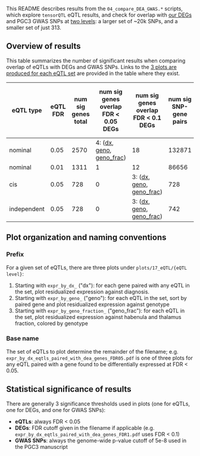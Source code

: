 This README describes results from the `04_compare_DEA_GWAS.*` scripts, which explore `tensorQTL` eQTL results, and check for overlap with [our DEGs](https://github.com/LieberInstitute/Habenula_Pilot/blob/d3810a75cb9dba46b14e6cb51a3bdac44c8abe1d/code/17_eQTL/04_compare_DEA_GWAS.R#L33-L36) and PGC3 GWAS SNPs at [two levels](https://github.com/LieberInstitute/Habenula_Pilot/blob/d3810a75cb9dba46b14e6cb51a3bdac44c8abe1d/code/17_eQTL/04_compare_DEA_GWAS.R#L37-L43): a larger set of ~20k SNPs, and a smaller set of just 313.

## Overview of results

This table summarizes the number of significant results when comparing overlap of eQTLs with DEGs and GWAS SNPs. Links to the [3 plots are produced for each eQTL set](#plot-organization-and-naming-conventions) are provided in the table where they exist.

| eQTL type | eQTL FDR | num sig genes total | num sig genes overlap FDR < 0.05 DEGs | num sig genes overlap FDR < 0.1 DEGs | num sig SNP-gene pairs | num sig SNPs overlap GWAS 313 p < 5e-8 | num sig SNPs overlap GWAS 20k p < 5e-8 | trifectas at DEG FDR < 0.05 | trifectas at DEG FDR < 0.1 |
| ----- | ----- | ------- | ------- | ------- | ------- | ------- | ------- | ------- | ------- |
| nominal | 0.05 | 2570 | 4: ([dx](https://github.com/LieberInstitute/Habenula_Pilot/blob/master/plots/17_eQTL/nominal/expr_by_dx_eqtls_paired_with_dea_genes_FDR05.pdf), [geno](https://github.com/LieberInstitute/Habenula_Pilot/blob/master/plots/17_eQTL/nominal/expr_by_geno_eqtls_paired_with_dea_genes_FDR05.pdf), [geno_frac](https://github.com/LieberInstitute/Habenula_Pilot/blob/master/plots/17_eQTL/nominal/expr_by_geno_fraction_eqtls_paired_with_dea_genes_FDR05.pdf)) | 18 | 132871 | 9 | 4504 | 0 | 0 |
| nominal | 0.01 | 1311 | 1 | 12 | 86656 | 3 | 3354 | 0 | 0 |
| cis | 0.05 | 728 | 0 | 3: ([dx](https://github.com/LieberInstitute/Habenula_Pilot/blob/master/plots/17_eQTL/cis/expr_by_dx_eqtls_paired_with_dea_genes_FDR1.pdf), [geno](https://github.com/LieberInstitute/Habenula_Pilot/blob/master/plots/17_eQTL/cis/expr_by_geno_eqtls_paired_with_dea_genes_FDR1.pdf), [geno_frac](https://github.com/LieberInstitute/Habenula_Pilot/blob/master/plots/17_eQTL/cis/expr_by_geno_fraction_eqtls_paired_with_dea_genes_FDR1.pdf)) | 728 | 0 | 11 | 0 | 0 |
| independent | 0.05 | 728 | 0 | 3: ([dx](https://github.com/LieberInstitute/Habenula_Pilot/blob/master/plots/17_eQTL/independent/expr_by_dx_eqtls_paired_with_dea_genes_FDR1.pdf), [geno](https://github.com/LieberInstitute/Habenula_Pilot/blob/master/plots/17_eQTL/independent/expr_by_geno_eqtls_paired_with_dea_genes_FDR1.pdf), [geno_frac](https://github.com/LieberInstitute/Habenula_Pilot/blob/master/plots/17_eQTL/independent/expr_by_geno_fraction_eqtls_paired_with_dea_genes_FDR1.pdf)) | 742 | 0 | 11: ([dx](https://github.com/LieberInstitute/Habenula_Pilot/blob/master/plots/17_eQTL/independent/expr_by_dx_wide_gwas_eqtls.pdf), [geno](https://github.com/LieberInstitute/Habenula_Pilot/blob/master/plots/17_eQTL/independent/expr_by_geno_wide_gwas_eqtls.pdf), [geno_frac](https://github.com/LieberInstitute/Habenula_Pilot/blob/master/plots/17_eQTL/independent/expr_by_geno_fraction_wide_gwas_eqtls.pdf)) | 0 | 0 |

## Plot organization and naming conventions

### Prefix

For a given set of eQTLs, there are three plots under `plots/17_eQTL/{eQTL level}`:

1. Starting with `expr_by_dx_` ("dx"): for each gene paired with any eQTL in the set, plot residualized expression against diagnosis.
2. Starting with `expr_by_geno_` ("geno"): for each eQTL in the set, sort by paired gene and plot residualized expression against genotype
3. Starting with `expr_by_geno_fraction_` ("geno_frac"): for each eQTL in the set, plot residualized expression against habenula and thalamus fraction, colored by genotype

### Base name

The set of eQTLs to plot determine the remainder of the filename; e.g. `expr_by_dx_eqtls_paired_with_dea_genes_FDR05.pdf` is one of three plots for any eQTL paired with a gene found to be differentially expressed at FDR < 0.05.

## Statistical significance of results

There are generally 3 significance thresholds used in plots (one for eQTLs, one for DEGs, and one for GWAS SNPs):

- **eQTLs**: always FDR < 0.05
- **DEGs**: FDR cutoff given in the filename if applicable (e.g. `expr_by_dx_eqtls_paired_with_dea_genes_FDR1.pdf` uses FDR < 0.1)
- **GWAS SNPs**: always the genome-wide p-value cutoff of 5e-8 used in the PGC3 manuscript
